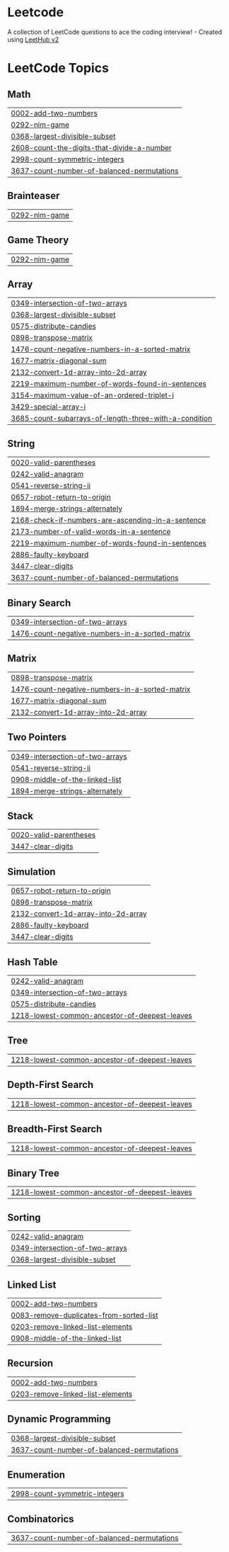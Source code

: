 # Leetcode
A collection of LeetCode questions to ace the coding interview! - Created using [LeetHub v2](https://github.com/arunbhardwaj/LeetHub-2.0)

<!---LeetCode Topics Start-->
# LeetCode Topics
## Math
|  |
| ------- |
| [0002-add-two-numbers](https://github.com/ArnoldJoneshware/Leetcode/tree/master/0002-add-two-numbers) |
| [0292-nim-game](https://github.com/ArnoldJoneshware/Leetcode/tree/master/0292-nim-game) |
| [0368-largest-divisible-subset](https://github.com/ArnoldJoneshware/Leetcode/tree/master/0368-largest-divisible-subset) |
| [2608-count-the-digits-that-divide-a-number](https://github.com/ArnoldJoneshware/Leetcode/tree/master/2608-count-the-digits-that-divide-a-number) |
| [2998-count-symmetric-integers](https://github.com/ArnoldJoneshware/Leetcode/tree/master/2998-count-symmetric-integers) |
| [3637-count-number-of-balanced-permutations](https://github.com/ArnoldJoneshware/Leetcode/tree/master/3637-count-number-of-balanced-permutations) |
## Brainteaser
|  |
| ------- |
| [0292-nim-game](https://github.com/ArnoldJoneshware/Leetcode/tree/master/0292-nim-game) |
## Game Theory
|  |
| ------- |
| [0292-nim-game](https://github.com/ArnoldJoneshware/Leetcode/tree/master/0292-nim-game) |
## Array
|  |
| ------- |
| [0349-intersection-of-two-arrays](https://github.com/ArnoldJoneshware/Leetcode/tree/master/0349-intersection-of-two-arrays) |
| [0368-largest-divisible-subset](https://github.com/ArnoldJoneshware/Leetcode/tree/master/0368-largest-divisible-subset) |
| [0575-distribute-candies](https://github.com/ArnoldJoneshware/Leetcode/tree/master/0575-distribute-candies) |
| [0898-transpose-matrix](https://github.com/ArnoldJoneshware/Leetcode/tree/master/0898-transpose-matrix) |
| [1476-count-negative-numbers-in-a-sorted-matrix](https://github.com/ArnoldJoneshware/Leetcode/tree/master/1476-count-negative-numbers-in-a-sorted-matrix) |
| [1677-matrix-diagonal-sum](https://github.com/ArnoldJoneshware/Leetcode/tree/master/1677-matrix-diagonal-sum) |
| [2132-convert-1d-array-into-2d-array](https://github.com/ArnoldJoneshware/Leetcode/tree/master/2132-convert-1d-array-into-2d-array) |
| [2219-maximum-number-of-words-found-in-sentences](https://github.com/ArnoldJoneshware/Leetcode/tree/master/2219-maximum-number-of-words-found-in-sentences) |
| [3154-maximum-value-of-an-ordered-triplet-i](https://github.com/ArnoldJoneshware/Leetcode/tree/master/3154-maximum-value-of-an-ordered-triplet-i) |
| [3429-special-array-i](https://github.com/ArnoldJoneshware/Leetcode/tree/master/3429-special-array-i) |
| [3685-count-subarrays-of-length-three-with-a-condition](https://github.com/ArnoldJoneshware/Leetcode/tree/master/3685-count-subarrays-of-length-three-with-a-condition) |
## String
|  |
| ------- |
| [0020-valid-parentheses](https://github.com/ArnoldJoneshware/Leetcode/tree/master/0020-valid-parentheses) |
| [0242-valid-anagram](https://github.com/ArnoldJoneshware/Leetcode/tree/master/0242-valid-anagram) |
| [0541-reverse-string-ii](https://github.com/ArnoldJoneshware/Leetcode/tree/master/0541-reverse-string-ii) |
| [0657-robot-return-to-origin](https://github.com/ArnoldJoneshware/Leetcode/tree/master/0657-robot-return-to-origin) |
| [1894-merge-strings-alternately](https://github.com/ArnoldJoneshware/Leetcode/tree/master/1894-merge-strings-alternately) |
| [2168-check-if-numbers-are-ascending-in-a-sentence](https://github.com/ArnoldJoneshware/Leetcode/tree/master/2168-check-if-numbers-are-ascending-in-a-sentence) |
| [2173-number-of-valid-words-in-a-sentence](https://github.com/ArnoldJoneshware/Leetcode/tree/master/2173-number-of-valid-words-in-a-sentence) |
| [2219-maximum-number-of-words-found-in-sentences](https://github.com/ArnoldJoneshware/Leetcode/tree/master/2219-maximum-number-of-words-found-in-sentences) |
| [2886-faulty-keyboard](https://github.com/ArnoldJoneshware/Leetcode/tree/master/2886-faulty-keyboard) |
| [3447-clear-digits](https://github.com/ArnoldJoneshware/Leetcode/tree/master/3447-clear-digits) |
| [3637-count-number-of-balanced-permutations](https://github.com/ArnoldJoneshware/Leetcode/tree/master/3637-count-number-of-balanced-permutations) |
## Binary Search
|  |
| ------- |
| [0349-intersection-of-two-arrays](https://github.com/ArnoldJoneshware/Leetcode/tree/master/0349-intersection-of-two-arrays) |
| [1476-count-negative-numbers-in-a-sorted-matrix](https://github.com/ArnoldJoneshware/Leetcode/tree/master/1476-count-negative-numbers-in-a-sorted-matrix) |
## Matrix
|  |
| ------- |
| [0898-transpose-matrix](https://github.com/ArnoldJoneshware/Leetcode/tree/master/0898-transpose-matrix) |
| [1476-count-negative-numbers-in-a-sorted-matrix](https://github.com/ArnoldJoneshware/Leetcode/tree/master/1476-count-negative-numbers-in-a-sorted-matrix) |
| [1677-matrix-diagonal-sum](https://github.com/ArnoldJoneshware/Leetcode/tree/master/1677-matrix-diagonal-sum) |
| [2132-convert-1d-array-into-2d-array](https://github.com/ArnoldJoneshware/Leetcode/tree/master/2132-convert-1d-array-into-2d-array) |
## Two Pointers
|  |
| ------- |
| [0349-intersection-of-two-arrays](https://github.com/ArnoldJoneshware/Leetcode/tree/master/0349-intersection-of-two-arrays) |
| [0541-reverse-string-ii](https://github.com/ArnoldJoneshware/Leetcode/tree/master/0541-reverse-string-ii) |
| [0908-middle-of-the-linked-list](https://github.com/ArnoldJoneshware/Leetcode/tree/master/0908-middle-of-the-linked-list) |
| [1894-merge-strings-alternately](https://github.com/ArnoldJoneshware/Leetcode/tree/master/1894-merge-strings-alternately) |
## Stack
|  |
| ------- |
| [0020-valid-parentheses](https://github.com/ArnoldJoneshware/Leetcode/tree/master/0020-valid-parentheses) |
| [3447-clear-digits](https://github.com/ArnoldJoneshware/Leetcode/tree/master/3447-clear-digits) |
## Simulation
|  |
| ------- |
| [0657-robot-return-to-origin](https://github.com/ArnoldJoneshware/Leetcode/tree/master/0657-robot-return-to-origin) |
| [0898-transpose-matrix](https://github.com/ArnoldJoneshware/Leetcode/tree/master/0898-transpose-matrix) |
| [2132-convert-1d-array-into-2d-array](https://github.com/ArnoldJoneshware/Leetcode/tree/master/2132-convert-1d-array-into-2d-array) |
| [2886-faulty-keyboard](https://github.com/ArnoldJoneshware/Leetcode/tree/master/2886-faulty-keyboard) |
| [3447-clear-digits](https://github.com/ArnoldJoneshware/Leetcode/tree/master/3447-clear-digits) |
## Hash Table
|  |
| ------- |
| [0242-valid-anagram](https://github.com/ArnoldJoneshware/Leetcode/tree/master/0242-valid-anagram) |
| [0349-intersection-of-two-arrays](https://github.com/ArnoldJoneshware/Leetcode/tree/master/0349-intersection-of-two-arrays) |
| [0575-distribute-candies](https://github.com/ArnoldJoneshware/Leetcode/tree/master/0575-distribute-candies) |
| [1218-lowest-common-ancestor-of-deepest-leaves](https://github.com/ArnoldJoneshware/Leetcode/tree/master/1218-lowest-common-ancestor-of-deepest-leaves) |
## Tree
|  |
| ------- |
| [1218-lowest-common-ancestor-of-deepest-leaves](https://github.com/ArnoldJoneshware/Leetcode/tree/master/1218-lowest-common-ancestor-of-deepest-leaves) |
## Depth-First Search
|  |
| ------- |
| [1218-lowest-common-ancestor-of-deepest-leaves](https://github.com/ArnoldJoneshware/Leetcode/tree/master/1218-lowest-common-ancestor-of-deepest-leaves) |
## Breadth-First Search
|  |
| ------- |
| [1218-lowest-common-ancestor-of-deepest-leaves](https://github.com/ArnoldJoneshware/Leetcode/tree/master/1218-lowest-common-ancestor-of-deepest-leaves) |
## Binary Tree
|  |
| ------- |
| [1218-lowest-common-ancestor-of-deepest-leaves](https://github.com/ArnoldJoneshware/Leetcode/tree/master/1218-lowest-common-ancestor-of-deepest-leaves) |
## Sorting
|  |
| ------- |
| [0242-valid-anagram](https://github.com/ArnoldJoneshware/Leetcode/tree/master/0242-valid-anagram) |
| [0349-intersection-of-two-arrays](https://github.com/ArnoldJoneshware/Leetcode/tree/master/0349-intersection-of-two-arrays) |
| [0368-largest-divisible-subset](https://github.com/ArnoldJoneshware/Leetcode/tree/master/0368-largest-divisible-subset) |
## Linked List
|  |
| ------- |
| [0002-add-two-numbers](https://github.com/ArnoldJoneshware/Leetcode/tree/master/0002-add-two-numbers) |
| [0083-remove-duplicates-from-sorted-list](https://github.com/ArnoldJoneshware/Leetcode/tree/master/0083-remove-duplicates-from-sorted-list) |
| [0203-remove-linked-list-elements](https://github.com/ArnoldJoneshware/Leetcode/tree/master/0203-remove-linked-list-elements) |
| [0908-middle-of-the-linked-list](https://github.com/ArnoldJoneshware/Leetcode/tree/master/0908-middle-of-the-linked-list) |
## Recursion
|  |
| ------- |
| [0002-add-two-numbers](https://github.com/ArnoldJoneshware/Leetcode/tree/master/0002-add-two-numbers) |
| [0203-remove-linked-list-elements](https://github.com/ArnoldJoneshware/Leetcode/tree/master/0203-remove-linked-list-elements) |
## Dynamic Programming
|  |
| ------- |
| [0368-largest-divisible-subset](https://github.com/ArnoldJoneshware/Leetcode/tree/master/0368-largest-divisible-subset) |
| [3637-count-number-of-balanced-permutations](https://github.com/ArnoldJoneshware/Leetcode/tree/master/3637-count-number-of-balanced-permutations) |
## Enumeration
|  |
| ------- |
| [2998-count-symmetric-integers](https://github.com/ArnoldJoneshware/Leetcode/tree/master/2998-count-symmetric-integers) |
## Combinatorics
|  |
| ------- |
| [3637-count-number-of-balanced-permutations](https://github.com/ArnoldJoneshware/Leetcode/tree/master/3637-count-number-of-balanced-permutations) |
<!---LeetCode Topics End-->